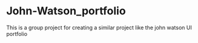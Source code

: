 # John-Watson_portfolio
This is a group project for creating a similar project like the john watson UI portfolio
